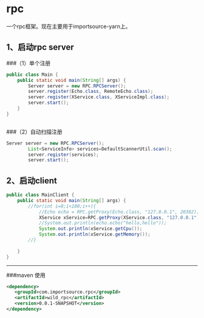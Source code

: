 # rpc

一个rpc框架。现在主要用于importsource-yarn上。

## 1、启动rpc server
###（1）单个注册
```java
public class Main {
	public static void main(String[] args) {
		Server server = new RPC.RPCServer();
		server.register(Echo.class, RemoteEcho.class);
		server.register(XService.class, XServiceImpl.class);
		server.start();
	}
}



```

###（2）自动扫描注册
```java
Server server = new RPC.RPCServer();
		List<ServiceInfo> services=DefaultScannerUtil.scan();
		server.register(services);
		server.start();
```

## 2、启动client
```java
public class MainClient {
	public static void main(String[] args) {
		//for(int i=0;i<100;i++){
			//Echo echo = RPC.getProxy(Echo.class, "127.0.0.1", 20382);
			XService xService=RPC.getProxy(XService.class, "127.0.0.1", 20382);
			//System.out.println(echo.echo("hello,hello"));
			System.out.println(xService.getCpu());
			System.out.println(xService.getMemory());
		//}
		
	}
}

```

<hr>

###maven 使用
```xml
<dependency>
   <groupId>com.importsource.rpc</groupId>
   <artifactId>wild_rpc</artifactId>
   <version>0.0.1-SNAPSHOT</version>
</dependency>
```
